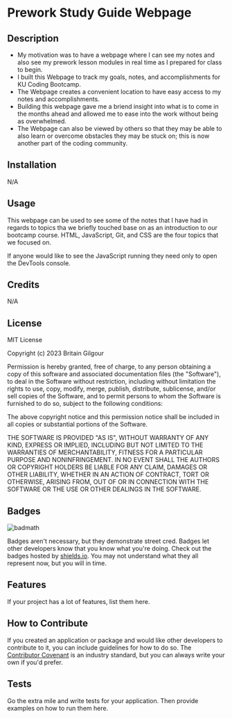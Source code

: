 # Prework Study Guide Webpage

## Description

- My motivation was to have a webpage where I can see my notes and also see my prework lesson modules in real time as I prepared for class to begin.
- I built this Webpage to track my goals, notes, and accomplishments for KU Coding Bootcamp.
- The Webpage creates a convenient location to have easy access to my notes and accomplishments. 
- Building this webpage gave me a briend insight into what is to come in the months ahead and allowed me to ease into the work without being as overwhelmed. 
- The Webpage can also be viewed by others so that they may be able to also learn or overcome obstacles they may be stuck on; this is now another part of the coding community.

## Installation

N/A

## Usage

This webpage can be used to see some of the notes that I have had in regards to topics tha we briefly touched base on as an introduction to our bootcamp course. HTML, JavaScript, Git, and CSS are the four topics that we focused on.

If anyone would like to see the JavaScript running they need only to open the DevTools console.

## Credits

N/A

## License

MIT License

Copyright (c) 2023 Britain Gilgour

Permission is hereby granted, free of charge, to any person obtaining a copy
of this software and associated documentation files (the "Software"), to deal
in the Software without restriction, including without limitation the rights
to use, copy, modify, merge, publish, distribute, sublicense, and/or sell
copies of the Software, and to permit persons to whom the Software is
furnished to do so, subject to the following conditions:

The above copyright notice and this permission notice shall be included in all
copies or substantial portions of the Software.

THE SOFTWARE IS PROVIDED "AS IS", WITHOUT WARRANTY OF ANY KIND, EXPRESS OR
IMPLIED, INCLUDING BUT NOT LIMITED TO THE WARRANTIES OF MERCHANTABILITY,
FITNESS FOR A PARTICULAR PURPOSE AND NONINFRINGEMENT. IN NO EVENT SHALL THE
AUTHORS OR COPYRIGHT HOLDERS BE LIABLE FOR ANY CLAIM, DAMAGES OR OTHER
LIABILITY, WHETHER IN AN ACTION OF CONTRACT, TORT OR OTHERWISE, ARISING FROM,
OUT OF OR IN CONNECTION WITH THE SOFTWARE OR THE USE OR OTHER DEALINGS IN THE
SOFTWARE.


## Badges

![badmath](https://img.shields.io/github/languages/top/nielsenjared/badmath)

Badges aren't necessary, but they demonstrate street cred. Badges let other developers know that you know what you're doing. Check out the badges hosted by [shields.io](https://shields.io/). You may not understand what they all represent now, but you will in time.

## Features

If your project has a lot of features, list them here.

## How to Contribute

If you created an application or package and would like other developers to contribute to it, you can include guidelines for how to do so. The [Contributor Covenant](https://www.contributor-covenant.org/) is an industry standard, but you can always write your own if you'd prefer.

## Tests

Go the extra mile and write tests for your application. Then provide examples on how to run them here.
